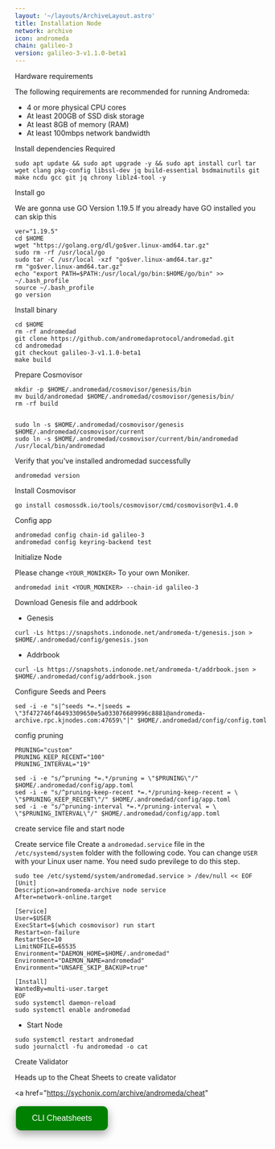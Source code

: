 ```yaml
---
layout: '~/layouts/ArchiveLayout.astro'
title: Installation Node
network: archive
icon: andromeda
chain: galileo-3
version: galileo-3-v1.1.0-beta1
---
```


 Hardware requirements

The following requirements are recommended for running Andromeda:

- 4 or more physical CPU cores
- At least 200GB of SSD disk storage
- At least 8GB of memory (RAM)
- At least 100mbps network bandwidth


 Install dependencies Required

```
sudo apt update && sudo apt upgrade -y && sudo apt install curl tar wget clang pkg-config libssl-dev jq build-essential bsdmainutils git make ncdu gcc git jq chrony liblz4-tool -y
```

 Install go

We are gonna use GO Version 1.19.5
If you already have GO installed you can skip this 

```
ver="1.19.5"
cd $HOME
wget "https://golang.org/dl/go$ver.linux-amd64.tar.gz"
sudo rm -rf /usr/local/go
sudo tar -C /usr/local -xzf "go$ver.linux-amd64.tar.gz"
rm "go$ver.linux-amd64.tar.gz"
echo "export PATH=$PATH:/usr/local/go/bin:$HOME/go/bin" >> ~/.bash_profile
source ~/.bash_profile
go version
```

 Install binary

```
cd $HOME
rm -rf andromedad
git clone https://github.com/andromedaprotocol/andromedad.git
cd andromedad
git checkout galileo-3-v1.1.0-beta1
make build
```

 Prepare Cosmovisor
```
mkdir -p $HOME/.andromedad/cosmovisor/genesis/bin
mv build/andromedad $HOME/.andromedad/cosmovisor/genesis/bin/
rm -rf build


sudo ln -s $HOME/.andromedad/cosmovisor/genesis $HOME/.andromedad/cosmovisor/current
sudo ln -s $HOME/.andromedad/cosmovisor/current/bin/andromedad /usr/local/bin/andromedad
```

Verify that you've installed andromedad successfully

```
andromedad version
```

 Install Cosmovisor
```
go install cosmossdk.io/tools/cosmovisor/cmd/cosmovisor@v1.4.0
```

 Config app

```
andromedad config chain-id galileo-3
andromedad config keyring-backend test
```

 Initialize Node

Please change `<YOUR_MONIKER>` To your own Moniker.

```
andromedad init <YOUR_MONIKER> --chain-id galileo-3
```

 Download Genesis file and addrbook

- Genesis

```
curl -Ls https://snapshots.indonode.net/andromeda-t/genesis.json > $HOME/.andromedad/config/genesis.json
```

- Addrbook

```
curl -Ls https://snapshots.indonode.net/andromeda-t/addrbook.json > $HOME/.andromedad/config/addrbook.json
```


 Configure Seeds and Peers

```
sed -i -e "s|^seeds *=.*|seeds = \"3f472746f46493309650e5a033076689996c8881@andromeda-archive.rpc.kjnodes.com:47659\"|" $HOME/.andromedad/config/config.toml
```

 config pruning

```
PRUNING="custom"
PRUNING_KEEP_RECENT="100"
PRUNING_INTERVAL="19"

sed -i -e "s/^pruning *=.*/pruning = \"$PRUNING\"/" $HOME/.andromedad/config/app.toml
sed -i -e "s/^pruning-keep-recent *=.*/pruning-keep-recent = \
\"$PRUNING_KEEP_RECENT\"/" $HOME/.andromedad/config/app.toml
sed -i -e "s/^pruning-interval *=.*/pruning-interval = \
\"$PRUNING_INTERVAL\"/" $HOME/.andromedad/config/app.toml
```


 create service file and start node

Create service file
Create a `andromedad.service` file in the `/etc/systemd/system` folder with the following code. 
You can change `USER` with your Linux user name. You need sudo previlege to do this step.

```
sudo tee /etc/systemd/system/andromedad.service > /dev/null << EOF
[Unit]
Description=andromeda-archive node service
After=network-online.target

[Service]
User=$USER
ExecStart=$(which cosmovisor) run start
Restart=on-failure
RestartSec=10
LimitNOFILE=65535
Environment="DAEMON_HOME=$HOME/.andromedad"
Environment="DAEMON_NAME=andromedad"
Environment="UNSAFE_SKIP_BACKUP=true"

[Install]
WantedBy=multi-user.target
EOF
sudo systemctl daemon-reload
sudo systemctl enable andromedad
```

- Start Node

```
sudo systemctl restart andromedad
sudo journalctl -fu andromedad -o cat
```

 Create Validator

Heads up to the Cheat Sheets to create validator

<a href="https://sychonix.com/archive/andromeda/cheat" 
>
  <button style="background-color: green; border: none; color: white; padding: 15px 32px; text-align: center; text-decoration: none; display: inline-block; font-size: 16px; margin: 4px 2px; cursor: pointer; border-radius: 10px; box-shadow: 0 8px 16px 0 rgba(0,0,0,0.2), 0 6px 20px 0 rgba(0,0,0,0.19);" onmouseover="this.style.boxShadow='0 0 0 4px rgba(0,255,0,0.5)'" onmouseout="this.style.boxShadow='0 8px 16px 0 rgba(0,0,0,0.2), 0 6px 20px 0 rgba(0,0,0,0.19)'">CLI Cheatsheets</button>
</a>
